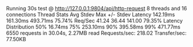 Running 30s test @ http://127.0.0.1:9804/api/http-request
  8 threads and 16 connections
  Thread Stats   Avg      Stdev     Max   +/- Stdev
    Latency   142.19ms  161.30ms 493.71ms   75.74%
    Req/Sec    41.24     36.44   141.00     79.35%
  Latency Distribution
     50%   16.74ms
     75%  253.10ms
     90%  395.58ms
     99%  471.77ms
  6550 requests in 30.04s, 2.27MB read
Requests/sec:    218.02
Transfer/sec:     77.50KB
